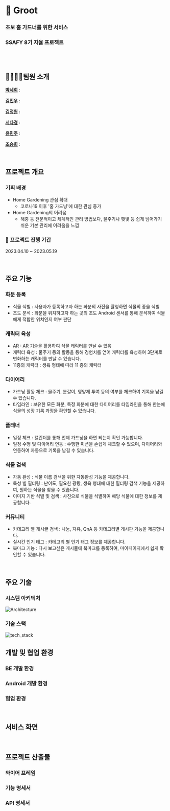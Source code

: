 # 🏡 Groot

### 초보 홈 가드너를 위한 서비스

### SSAFY 8기 자율 프로젝트

<br>

<br>

## 👨‍👩‍👧‍👦팀원 소개

**[박세희](https://github.com/9jinseok)** :

**[김민우](https://github.com/bkkmw)** :

**[김정원](https://github.com/limgilhun)** :

**[서다경](https://github.com/0901jbh)** :

**[윤민주](https://github.com/seotai)** :

**[조승희](https://github.com/HWANGSAN)** :

<br>

## 프로젝트 개요

### 기획 배경

- Home Gardening 관심 확대
  - 코로나19 이후 '홈 가드닝'에 대한 관심 증가
- Home Gardening의 어려움
  - 해충 등 전문적이고 체계적인 관리 방법보다, 물주기나 햇빛 등 쉽게 넘어가기 쉬운 기본 관리에 어려움을 느낌

### 📆 프로젝트 진행 기간

2023.04.10 ~ 2023.05.19

<br>

## 주요 기능

### 화분 등록

- 식물 식별 : 사용자가 등록하고자 하는 화분의 사진을 촬영하면 식물의 종을 식별
- 조도 분석 : 화분을 위치하고자 하는 곳의 조도 Android 센서를 통해 분석하여 식물에게 적합한 위치인지 여부 판단

### 캐릭터 육성

- AR : AR 기술을 활용하여 식물 캐릭터를 만날 수 있음
- 캐릭터 육성 : 물주기 등의 활동을 통해 경험치를 얻어 캐릭터를 육성하여 3단계로 변화하는 캐릭터를 만날 수 있습니다.
- 11종의 캐릭터 : 생육 형태에 따라 11 종의 캐릭터

### 다이어리

- 가드닝 활동 체크 : 물주기, 분갈이, 영양제 투여 등의 여부를 체크하여 기록을 남길 수 있습니다.
- 타임라인 : 보유한 모든 화분, 특정 화분에 대한 다이어리를 타임라인을 통해 한눈에 식물의 성장 기록 과정을 확인할 수 있습니다.

### 플래너

- 일정 체크 : 캘린더를 통해 언제 가드닝을 하면 되는지 확인 가능합니다.
- 일정 수행 및 다이어리 연동 : 수행한 미션을 손쉽게 체크할 수 있으며, 다이어리와 연동하여 자동으로 기록을 남길 수 있습니다.

### 식물 검색

- 자동 완성 : 식물 이름 검색을 위한 자동완성 기능을 제공합니다.
- 특성 별 필터링 : 난이도, 필요한 광량, 생육 형태에 대한 필터링 검색 기능을 제공하여, 원하는 식물을 찾을 수 있습니다.
- 이미지 기반 식별 및 검색 : 사진으로 식물을 식별하여 해당 식물에 대한 정보를 제공합니다.

### 커뮤니티

- 카테고리 별 게시글 검색 : 나눔, 자유, QnA 등 카테고리별 게시판 기능을 제공합니다.
- 실시간 인기 태그 : 카테고리 별 인기 태그 정보를 제공합니다.
- 북마크 기능 : 다시 보고싶은 게시물에 북마크를 등록하여, 마이페이지에서 쉽게 확인할 수 있습니다.

<br>

## 주요 기술

### 시스템 아키텍처

![Architecture](/uploads/f7243a321a6c781df8a3935588f981ee/Architecture.png)

### 기술 스택

![tech_stack](/uploads/3fe32ae01339d08dbbcfd5dbc74c8a60/tech_stack.png)
<br>

## 개발 및 협업 환경

### BE 개발 환경

### Android 개발 환경

### 협업 환경

<br>

## 서비스 화면

<br>

## 프로젝트 산출물

### 와이어 프레임

### 기능 명세서

### API 명세서
